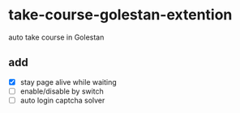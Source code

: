 # take-course-golestan-extention
auto take course in Golestan

## add
- [x] stay page alive while waiting
- [ ] enable/disable by switch
- [ ] auto login captcha solver
